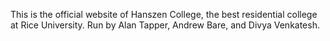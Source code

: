 This is the official website of Hanszen College, the best residential college at Rice University. Run by Alan Tapper, Andrew Bare, and Divya Venkatesh.
